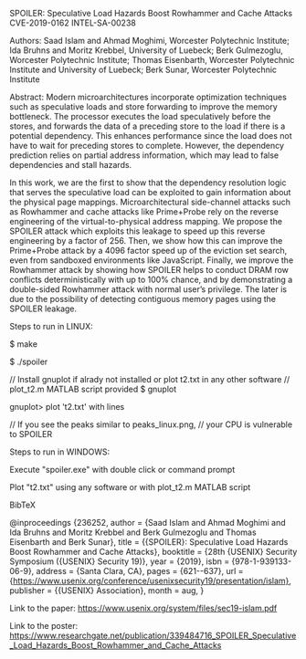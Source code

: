 SPOILER: Speculative Load Hazards Boost Rowhammer and Cache Attacks
CVE-2019-0162
INTEL-SA-00238

Authors: 
Saad Islam and Ahmad Moghimi, Worcester Polytechnic Institute; Ida Bruhns and Moritz Krebbel, University of Luebeck; Berk Gulmezoglu, Worcester Polytechnic Institute; Thomas Eisenbarth, Worcester Polytechnic Institute and University of Luebeck; Berk Sunar, Worcester Polytechnic Institute

Abstract: 
Modern microarchitectures incorporate optimization techniques such as speculative loads and store forwarding to improve the memory bottleneck. The processor executes the load speculatively before the stores, and forwards the data of a preceding store to the load if there is a potential dependency. This enhances performance since the load does not have to wait for preceding stores to complete. However, the dependency prediction relies on partial address information, which may lead to false dependencies and stall hazards.

In this work, we are the first to show that the dependency resolution logic that serves the speculative load can be exploited to gain information about the physical page mappings. Microarchitectural side-channel attacks such as Rowhammer and cache attacks like Prime+Probe rely on the reverse engineering of the virtual-to-physical address mapping. We propose the SPOILER attack which exploits this leakage to speed up this reverse engineering by a factor of 256. Then, we show how this can improve the Prime+Probe attack by a 4096 factor speed up of the eviction set search, even from sandboxed environments like JavaScript. Finally, we improve the Rowhammer attack by showing how SPOILER helps to conduct DRAM row conflicts deterministically with up to 100% chance, and by demonstrating a double-sided Rowhammer attack with normal user’s privilege. The later is due to the possibility of detecting contiguous memory pages using the SPOILER leakage.




Steps to run in LINUX:

$ make

$ ./spoiler

// Install gnuplot if alrady not installed or plot t2.txt in any other software
// plot_t2.m MATLAB script provided
$ gnuplot

gnuplot> plot 't2.txt' with lines

// If you see the peaks similar to peaks_linux.png,
// your CPU is vulnerable to SPOILER



Steps to run in WINDOWS:

Execute "spoiler.exe" with double click or command prompt

Plot "t2.txt" using any software or with plot_t2.m MATLAB script



BibTeX

@inproceedings {236252,
author = {Saad Islam and Ahmad Moghimi and Ida Bruhns and Moritz Krebbel and Berk Gulmezoglu and Thomas Eisenbarth and Berk Sunar},
title = {{SPOILER}: Speculative Load Hazards Boost Rowhammer and Cache Attacks},
booktitle = {28th {USENIX} Security Symposium ({USENIX} Security 19)},
year = {2019},
isbn = {978-1-939133-06-9},
address = {Santa Clara, CA},
pages = {621--637},
url = {https://www.usenix.org/conference/usenixsecurity19/presentation/islam},
publisher = {{USENIX} Association},
month = aug,
}

Link to the paper:
https://www.usenix.org/system/files/sec19-islam.pdf

Link to the poster:
https://www.researchgate.net/publication/339484716_SPOILER_Speculative_Load_Hazards_Boost_Rowhammer_and_Cache_Attacks
